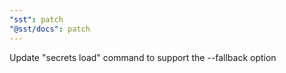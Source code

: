 ```yaml
---
"sst": patch
"@sst/docs": patch
---
```


Update "secrets load" command to support the --fallback option
